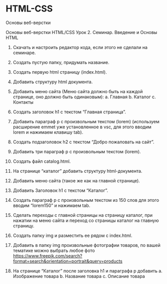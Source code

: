 # HTML-CSS
Основы веб-верстки

Основы веб-верстки HTML/CSS
Урок 2. Семинар. Введение и Основы HTML
1.	Скачать и настроить редактор кода, если этого не сделали на семинаре.
2.	Создать пустую папку, придумать название.
3.	Создать первую html страницу (index.html).
4.	Добавить структуру html документа.
5.	Добавить меню сайта (Меню сайта должно быть на каждой странице, оно должно быть одинаковым):
a. Главная
b. Каталог
c. Контакты

6. Создать заголовок h1 с текстом “Главная страница”.

7. Добавить параграф p с произвольным текстом (lorem) (используем расширение emmet уже установленное в vsc, для этого вводим lorem и нажимаем клавишу tab).

8. Создать подзаголовок h2 с текстом “Добро пожаловать на сайт”.

9. Добавить три параграф p с произвольным текстом (lorem).


11. Cоздать файл catalog.html.

12. На странице “каталог” добавить структуру html-документа.

13. Добавить меню сайта (такое же как на главной странице).

14. Добавить Заголовок h1 с текстом “Каталог”.

15. Создать параграф p с произвольным текстом из 150 слов для этого вводим “lorem150” и нажимаем tab.

16. Сделать переходы с главной страницы на страницу каталог, при нажатии на меню сайта и переход со страницы каталог на главную страницу.

17. Создать папку img и разместить ее рядом с index.html.

18. Добавить в папку img произвольные фотографии товаров, по вашей тематике можно выбрать любое фото
https://www.freepik.com/search?format=search&orientation=portrait&query=products

19. На странице “Каталог” после заголовка h1 и параграфа p добавить
a. Изображение товара
b. Название товара
c. Описание товара


